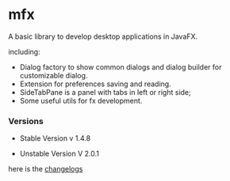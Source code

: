 # mfx

A basic library to develop desktop applications in JavaFX.

including:

* Dialog factory to show common dialogs and dialog builder for customizable dialog.
* Extension for preferences saving and reading.
* SideTabPane is a panel with tabs in left or right side;
* Some useful utils for fx development.


### Versions
* Stable Version
v 1.4.8

* Unstable Version
V 2.0.1

here is the [changelogs](changelogs.md)